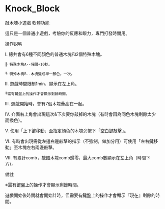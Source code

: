 # Knock_Block
敲木塊小遊戲
軟體功能

這只是一個普通小遊戲，考驗你的反應和眼力，專門打發時間用。

操作說明

  Ⅰ. 總共會有6種不同顏色的普通木塊和2個特殊木塊。

    ╠ 特殊木塊A--時間+10秒。

    ╚ 特殊木塊B--木塊變成單一顏色，一次。

  Ⅱ. 遊戲時間限制1min，顯示在左上角。

    ╚需有鍵盤上的操作才會顯示剩餘時間。

Ⅲ. 遊戲開始時，會有7個木塊疊高在一起。

  Ⅳ. 介面右上角會出現這次&下次要你敲掉的木塊（有時會因為同色木塊剩餘太少而換色）。

  Ⅴ. 使用「上下鍵移動」至指定顏色的木塊旁按下「空白鍵敲擊」。

  Ⅵ. 有時會出現需從左邊右邊敲擊的指示（不強制，做加分用）可使用「左右鍵移動」至木塊左右兩邊敲擊。

  Ⅶ. 有累計comb，敲錯木塊comb歸零，最大comb數顯示在左上角（時間下方）。

備註

※需有鍵盤上的操作才會顯示剩餘時間。

遊戲開始後時間就會開始計時，但需要有鍵盤上的操作才會顯示『現在』剩餘的時間。
